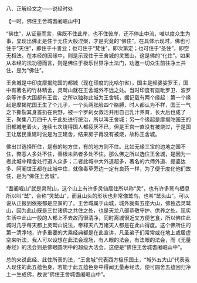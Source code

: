 八、正解经文之——说经时处

【一时，佛住王舍城耆阇崛山中】

​        “佛住”，从证量而言，佛既不住此岸，也不住彼岸，还不停止中流，唯以度众生为事，显现出佛正是住于无住大般涅槃，才是究竟的“佛住”。在具体示现时，佛也可住于“天住”，即住于十善业；也可住于“梵住”，即次第定；也可住于“圣住”，即空无相法。在本经的因缘中，则是示现住于王舍城的灵鹫山，这是佛的“化住”。如果从本经的法功德而言，则是佛住于极乐世界净土法门，劝邀一切众生前往净土共住，是为“佛住”。

​        王舍城是中印度摩揭陀国的都城（现在印度的比哈尔省），国主是频婆娑罗王，国中有著名的竹林精舍，灵鹫山就在王舍城外不远之处。当时印度有迦毗罗卫、波罗奈等许多大国都有王宫，之所以独称此城为王舍城，据记载有两个缘起：第一个缘起是摩揭陀国王生了个儿子，一个头两张脸四个胳膊，时人都认为不祥，国王一气之下撕裂其身首扔在荒野，被一个罗刹女救活并用自己乳汁养育，长大后也成了王，聚集八万四千人于此处进行统治，所以叫王舍城；另一个缘起是摩揭陀国王的旧都城老着火，连续七次烧得国人都疲厌不已，但是王宫一直没有被烧过，于是国王让居民重建时说是为王建舍，结果房子再没有被烧，故称王舍城。

​        佛出世选择所住，是有的地方住，有的地方则不住。比如无缘三宝的边地之国不住，弊恶人多处不住，善根未熟者多处不住。那么佛之所以选住王舍城，是因为一者此城中精舍处行道人众多；二者此城中大外道超多，著名的六师外道、提婆达多、阿阇世王都在此城中住，就像毒草旁边一定有良药一样，为了便于度化他们故住，是为“佛住王舍城”。

​        “耆阇崛山”就是灵鹫山，这个山上有许多灵仙居住所以称“灵”，也有许多鹫鸟栖息所以叫“鹫”，合称“灵鹫山”，而且山头的形状也非常像鹫鸟，也叫“鹫头山”。可以说从正报到依报都是应景的了。王舍城属于山城，城外就有五座大山，佛独选灵鹫山，因为此山既是三世诸佛之共住之处，也是天龙八部恭敬守护、供养之处。现实生活中此山一般的人都上不去故而很清净，同时离城很近又方便乞食，所以佛住此城时几乎每天都上灵鹫山说法，帝释天八万诸天人都是在此山得度。这个佛所住的第一清净地，许多重要的大乘经典都是在此宣讲，凡圣弟子们常常或在地上或居虚空来听法，我人可以设想在此法会现场，有人眼的法会，有法眼的法会，而《无量寿经》的法会则是佛眼圆明中的超级大法会。这便是“佛住王舍城耆阇崛山中”。

​        总的来说此经、此住所表的法，“王舍城”代表西方极乐国土，“城外五大山”代表我人现住的此五蕴色身，若能于此五蕴色身中得闻无量寿经法，便可圆舍五蕴回归净土一生成佛，故说“佛住王舍城耆阇崛山中”。